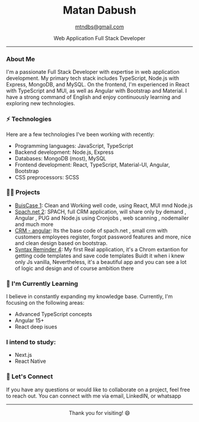 

<h1 align="center"> Matan Dabush</h1>


<p align="center">
  <a href="mailto:mtndbs@gmail.com">mtndbs@gmail.com</a>
</p>

<p align="center">Web Application Full Stack Developer</p>

---

### About Me

I'm a passionate Full Stack Developer with expertise in web application development. My primary tech stack includes TypeScript, Node.js with Express, MongoDB, and MySQL. On the frontend, I'm experienced in React with TypeScript and MUI, as well as Angular with Bootstrap and Material. I have a strong command of English and enjoy continuously learning and exploring new technologies.

### ⚡️ Technologies

Here are a few technologies I've been working with recently:

- Programming languages: JavaScript, TypeScript
- Backend development: Node.js, Express
- Databases: MongoDB (most), MySQL
- Frontend development: React, TypeScript, Material-UI, Angular, Bootstrap
- CSS preprocessors: SCSS

### 👨‍💻 Projects

- [BuisCase 1](https://github.com/mtndbs/HU_React_Final): Clean and Working well code, using React, MUI mnd Node.js
- [Spach.net 2](https://spach.net): SPACH, full CRM application, will share only by demand , Angular , PUG and Node.js using Cronjobs , web scanning , nodemailer  and much more
- [CRM - angular](https://github.com/mtndbs/Angular_proj_crm): Its the base code of spach.net , small crm with customers employees register, forgot password features and more, nice and clean design based on bootstrap.
- [Syntax Reminder 4](https://chrome.google.com/webstore/detail/syntax-reminder/mbahaokiekfdjjmknnkckhnbmlajjaeg?hl=en): My first Real application, it's a Chrom extantion for getting code templates and save code templates Buidt it when i knew only Js vanilla, Nevertheless, it's a beautiful app and you can see a lot of logic and design and of course ambition there



### 🌱 I'm Currently Learning

I believe in constantly expanding my knowledge base. Currently, I'm focusing on the following areas:

- Advanced TypeScript concepts
- Angular 15+
- React deep isues

### I intend to study:
- Next.js
- React Native

### 💬 Let's Connect

If you have any questions or would like to collaborate on a project, feel free to reach out. You can connect with me via email, LinkedIN, or whatsapp

---

<p align="center">Thank you for visiting! 😄</p>
